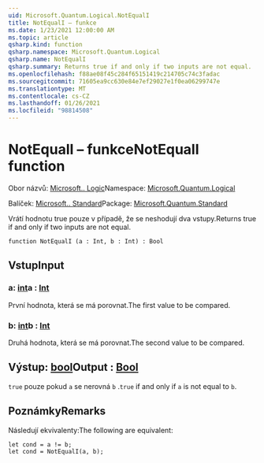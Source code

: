```yaml
---
uid: Microsoft.Quantum.Logical.NotEqualI
title: NotEqualI – funkce
ms.date: 1/23/2021 12:00:00 AM
ms.topic: article
qsharp.kind: function
qsharp.namespace: Microsoft.Quantum.Logical
qsharp.name: NotEqualI
qsharp.summary: Returns true if and only if two inputs are not equal.
ms.openlocfilehash: f88ae08f45c284f65151419c214705c74c3fadac
ms.sourcegitcommit: 71605ea9cc630e84e7ef29027e1f0ea06299747e
ms.translationtype: MT
ms.contentlocale: cs-CZ
ms.lasthandoff: 01/26/2021
ms.locfileid: "98814508"
---
```

# <a name="notequali-function"></a><span data-ttu-id="a72f0-102">NotEqualI – funkce</span><span class="sxs-lookup"><span data-stu-id="a72f0-102">NotEqualI function</span></span>

<span data-ttu-id="a72f0-103">Obor názvů: [Microsoft.. Logic](xref:Microsoft.Quantum.Logical)</span><span class="sxs-lookup"><span data-stu-id="a72f0-103">Namespace: [Microsoft.Quantum.Logical](xref:Microsoft.Quantum.Logical)</span></span>

<span data-ttu-id="a72f0-104">Balíček: [Microsoft.. Standard](https://nuget.org/packages/Microsoft.Quantum.Standard)</span><span class="sxs-lookup"><span data-stu-id="a72f0-104">Package: [Microsoft.Quantum.Standard](https://nuget.org/packages/Microsoft.Quantum.Standard)</span></span>


<span data-ttu-id="a72f0-105">Vrátí hodnotu true pouze v případě, že se neshodují dva vstupy.</span><span class="sxs-lookup"><span data-stu-id="a72f0-105">Returns true if and only if two inputs are not equal.</span></span>

```qsharp
function NotEqualI (a : Int, b : Int) : Bool
```


## <a name="input"></a><span data-ttu-id="a72f0-106">Vstup</span><span class="sxs-lookup"><span data-stu-id="a72f0-106">Input</span></span>

### <a name="a--int"></a><span data-ttu-id="a72f0-107">a: [int](xref:microsoft.quantum.lang-ref.int)</span><span class="sxs-lookup"><span data-stu-id="a72f0-107">a : [Int](xref:microsoft.quantum.lang-ref.int)</span></span>

<span data-ttu-id="a72f0-108">První hodnota, která se má porovnat.</span><span class="sxs-lookup"><span data-stu-id="a72f0-108">The first value to be compared.</span></span>


### <a name="b--int"></a><span data-ttu-id="a72f0-109">b: [int](xref:microsoft.quantum.lang-ref.int)</span><span class="sxs-lookup"><span data-stu-id="a72f0-109">b : [Int](xref:microsoft.quantum.lang-ref.int)</span></span>

<span data-ttu-id="a72f0-110">Druhá hodnota, která se má porovnat.</span><span class="sxs-lookup"><span data-stu-id="a72f0-110">The second value to be compared.</span></span>



## <a name="output--bool"></a><span data-ttu-id="a72f0-111">Výstup: [bool](xref:microsoft.quantum.lang-ref.bool)</span><span class="sxs-lookup"><span data-stu-id="a72f0-111">Output : [Bool](xref:microsoft.quantum.lang-ref.bool)</span></span>

<span data-ttu-id="a72f0-112">`true` pouze pokud `a` se nerovná `b` .</span><span class="sxs-lookup"><span data-stu-id="a72f0-112">`true` if and only if `a` is not equal to `b`.</span></span>

## <a name="remarks"></a><span data-ttu-id="a72f0-113">Poznámky</span><span class="sxs-lookup"><span data-stu-id="a72f0-113">Remarks</span></span>

<span data-ttu-id="a72f0-114">Následují ekvivalenty:</span><span class="sxs-lookup"><span data-stu-id="a72f0-114">The following are equivalent:</span></span>

```qsharp
let cond = a != b;
let cond = NotEqualI(a, b);
```